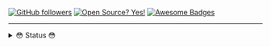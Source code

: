 [![GitHub followers](https://img.shields.io/github/followers/LyeZinho.svg?style=flat-square&label=Follow&maxAge=2592000)](https://github.com/spimy?tab=followers)
[![Open Source? Yes!](https://badgen.net/badge/Open%20Source%20%3F/Yes%21/blue?icon=github)](https://github.com/Naereen/badges/)
[![Awesome Badges](https://img.shields.io/badge/badges-awesome-green.svg)](https://github.com/Naereen/badges)

---

<html>
  <head>
  <style>
    background-color: #00e4ff;
    border: 6px groove #bce802;
    cursor: none;
  </style>
  </head>
  <body>
    <details>
      <summary>😳 Status 😳</summary>
      [![Anurag's github stats](https://github-readme-stats.vercel.app/api?username=LyeZinho&theme=blue-green)](https://github.com/anuraghazra/github-readme-stats)
      ![1](https://github-readme-stats.vercel.app/api/top-langs/?username=LyeZinho&theme=blue-green)
    
    </details>
    
    <h2> 📃Minhas linguagens📃 </h2>
     <img alt="JavaScript" src="https://img.shields.io/badge/javascript%20-%23323330.svg?&style=for-the-badge&logo=javascript&logoColor=%23F7DF1E"/>
     <img alt="NodeJS" src="https://img.shields.io/badge/node.js%20-%2343853D.svg?&style=for-the-badge&logo=node.js&logoColor=white"/>
     <img alt="C#" src="https://img.shields.io/badge/c%23%20-%23239120.svg?&style=for-the-badge&logo=c-sharp&logoColor=white"/>
     <img alt="C" src="https://img.shields.io/badge/c%20-%2300599C.svg?&style=for-the-badge&logo=c&logoColor=white"/>
     <img alt="Python" src="https://img.shields.io/badge/python%20-%2314354C.svg?&style=for-the-badge&logo=python&logoColor=white"/>

  </body>
</html>







